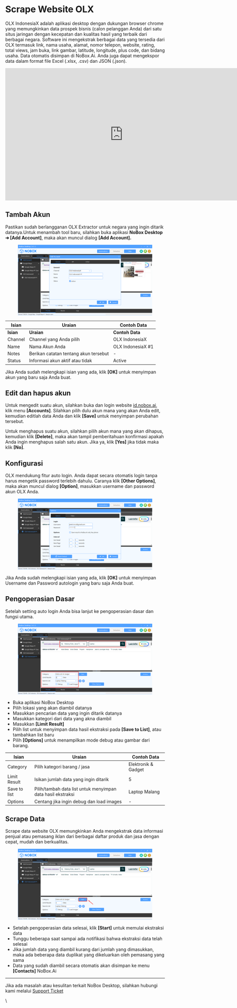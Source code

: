 # Scrape Website OLX

OLX IndonesiaX adalah aplikasi desktop dengan dukungan browser chrome yang memungkinkan data prospek bisnis (calon pelanggan Anda) dari satu situs jaringan dengan kecepatan dan kualitas hasil yang terbaik dari berbagai negara. Software ini mengekstrak berbagai data yang tersedia dari OLX termasuk link, nama usaha, alamat, nomor telepon, website, rating, total views, jam buka, link gambar, latitude, longitude, plus code, dan bidang usaha. Data otomatis disimpan di NoBox.Ai. Anda juga dapat mengekspor data dalam format file Excel (.xlsx, .csv) dan JSON (.json).

<iframe width="742" height="418" src="https://www.youtube.com/embed/5wFLy1SciEA/" title="01. Instalasi NoBox Desktop" frameborder="0" allow="accelerometer; autoplay; clipboard-write; encrypted-media; gyroscope; picture-in-picture; web-share" referrerpolicy="strict-origin-when-cross-origin" allowfullscreen></iframe>

## **Tambah Akun**

Pastikan sudah berlangganan OLX Extractor untuk negara yang ingin ditarik datanya.Untuk menambah tool baru, silahkan buka aplikasi **NoBox Desktop ➔ \[Add Account]**, maka akan muncul dialog **\[Add Account].**

<figure><img src="../../.gitbook/assets/New Acccount OLX.png" alt=""><figcaption></figcaption></figure>

| Isian     | Uraian                                | Contoh Data       |
| --------- | ------------------------------------- | ----------------- |
| **Isian** | **Uraian**                            | **Contoh Data**   |
| Channel   | Channel yang Anda pilih               | OLX IndonesiaX    |
| Name      | Nama Akun Anda                        | OLX IndonesiaX #1 |
| Notes     | Berikan catatan tentang akun tersebut | -                 |
| Status    | Informasi akun aktif atau tidak       | Active            |

Jika Anda sudah melengkapi isian yang ada, klik **\[OK]** untuk menyimpan akun yang baru saja Anda buat.

## **Edit dan hapus akun**

Untuk mengedit suatu akun, silahkan buka dan login website [id.nobox.ai](https://id.nobox.ai/), klik menu **\[Accounts]**. Silahkan pilih dulu akun mana yang akan Anda edit, kemudian editlah data Anda dan klik **\[Save]** untuk menyimpan perubahan tersebut.

Untuk menghapus suatu akun, silahkan pilih akun mana yang akan dihapus, kemudian klik **\[Delete]**, maka akan tampil pemberitahuan konfirmasi apakah Anda ingin menghapus salah satu akun. Jika ya, klik **\[Yes]** jika tidak maka klik **\[No]**.

## **Konfigurasi**

OLX mendukung fitur auto login. Anda dapat secara otomatis login tanpa harus mengetik password terlebih dahulu. Caranya klik **\[Other Options]**, maka akan muncul dialog **\[Option]**, masukkan username dan password akun OLX Anda.

<figure><img src="../../.gitbook/assets/Konfigurasi.png" alt=""><figcaption></figcaption></figure>

Jika Anda sudah melengkapi isian yang ada, klik **\[OK]** untuk menyimpan Username dan Password autologin yang baru saja Anda buat.

## **Pengoperasian Dasar**

Setelah setting auto login Anda bisa lanjut ke pengoperasian dasar dan fungsi utama.

<figure><img src="../../.gitbook/assets/Pengoperasian OLX.png" alt=""><figcaption></figcaption></figure>

- Buka aplikasi NoBox Desktop
- Pilih lokasi yang akan diambil datanya
- Masukkan pencarian data yang ingin ditarik datanya
- Masukkan kategori dari data yang akna diambil
- Masukkan **\[Limit Result]**
- Pilih list untuk menyimpan data hasil ekstraksi pada **\[Save to List]**, atau tambahkan list baru
- Pilih **\[Options]** untuk menampilkan mode debug atau gambar dari barang.

| Isian        | Uraian                                                      | Contoh Data         |
| ------------ | ----------------------------------------------------------- | ------------------- |
| Category     | Pilih kategori barang / jasa                                | Elektronik & Gadget |
| Limit Result | Isikan jumlah data yang ingin ditarik                       | 5                   |
| Save to list | Pilih/tambah data list untuk menyimpan data hasil ekstraksi | Laptop Malang       |
| Options      | Centang jika ingin debug dan load images                    | -                   |

## **Scrape Data**

Scrape data website OLX memungkinkan Anda mengekstrak data informasi penjual atau pemasang iklan dari berbagai daftar produk dan jasa dengan cepat, mudah dan berkualitas.

<figure><img src="../../.gitbook/assets/Scrape OLX.png" alt=""><figcaption></figcaption></figure>

- Setelah pengoperasian data selesai, klik **\[Start]** untuk memulai ekstraksi data
- Tunggu beberapa saat sampai ada notifikasi bahwa ekstraksi data telah selesai
- Jika jumlah data yang diambil kurang dari jumlah yang dimasukkan, maka ada beberapa data duplikat yang dikeluarkan oleh pemasang yang sama
- Data yang sudah diambil secara otomatis akan disimpan ke menu **\[Contacts]** NoBox.Ai

---

Jika ada masalah atau kesulitan terkait NoBox Desktop, silahkan hubungi kami melalui [Support Ticket](https://crm.nobox.ai/clients/tickets)

\
